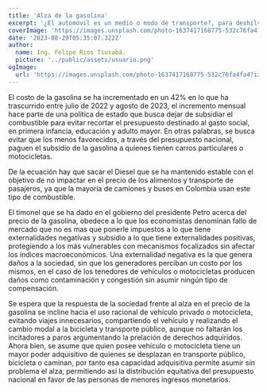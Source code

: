 ```yaml
---
title: 'Alza de la gasolina'
excerpt: '¿El automóvil es un medio o modo de transporte?, para deshilvanar tal inquietud es preciso indicar que en términos históricos antes del siglo XIX el transporte dependía de la naturaleza como forma de locomoción (corriente, viento, gravedad, animales y el mismo ser humano)...'
coverImage: 'https://images.unsplash.com/photo-1637417168775-532c76fa4fa4?ixlib=rb-4.0.3&ixid=M3wxMjA3fDB8MHxwaG90by1wYWdlfHx8fGVufDB8fHx8fA%3D%3D&auto=format&fit=crop&w=1935&q=80'
date: '2023-08-29T05:35:07.322Z'
author:
  name: Ing. Felipe Rios Tiusabá.
  picture: '../public/assets/usuario.png'
ogImage:
  url: 'https://images.unsplash.com/photo-1637417168775-532c76fa4fa4?ixlib=rb-4.0.3&ixid=M3wxMjA3fDB8MHxwaG90by1wYWdlfHx8fGVufDB8fHx8fA%3D%3D&auto=format&fit=crop&w=1935&q=80'
---
```


El costo de la gasolina se ha incrementado en un 42% en lo que ha trascurrido entre julio de 2022 y agosto de 2023, el incremento mensual hace parte de una política de estado que busca dejar de subsidiar el combustible para evitar recortar el presupuesto destinado al gasto social, en primera infancia, educación y adulto mayor. En otras palabras, se busca evitar que los menos favorecidos, a través del presupuesto nacional, paguen el subsidio de la gasolina a quienes tienen carros particulares o motocicletas.

De la ecuación hay que sacar el Diesel que se ha mantenido estable con el objetivo de no impactar en el precio de los alimentos y transporte de pasajeros, ya que la mayoría de camiones y buses en Colombia usan este tipo de combustible.

El timonel que se ha dado en el gobierno del presidente Petro acerca del precio de la gasolina, obedece a lo que los economistas denominan fallo de mercado que no es mas que ponerle impuestos a lo que tiene externalidades negativas y subsidio a lo que tiene externalidades positivas, protegiendo a los más vulnerables con mecanismos focalizados sin afectar los índices macroeconómicos. Una externalidad negativa es la que genera daños a la sociedad, sin que los generadores perciban un costo por los mismos, en el caso de los tenedores de vehículos o motocicletas producen daños como contaminación y congestión sin asumir ningún tipo de compensación. 

Se espera que la respuesta de la sociedad frente al alza en el precio de la gasolina se incline hacia el uso racional de vehículo privado o motocicleta, evitando viajes innecesarios, compartiendo el vehículo y realizando el cambio modal a la bicicleta y transporte público, aunque no faltarán los incitadores a paros argumentando la prelación de derechos adquiridos. Ahora bien, se asume que quien posee vehículo o motocicleta tiene un mayor poder adquisitivo de quienes se desplazan en transporte público, bicicleta o caminan, por tanto esa capacidad adquisitiva permite asumir sin problema el alza, permitiendo así la distribución equitativa del presupuesto nacional en favor de las personas de menores ingresos monetarios. 
